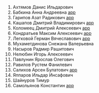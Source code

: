 1. Ахтямов Данис Ильдарович         
2. Бабкина Анна Андреевна           [app](https://github.com/BabkinaAA/frontend-app)
3. Гарипов Азат Радикович           [app](https://github.com/forget89/Frontend)
4. Кашапов Дмитрий Владимирович     [app](https://github.com/DovitosMan/USPTU)
5. Коломеец Дмитрий Алексеевич      [app](https://github.com/ThingsAdonai/sunshine-app)
6. Кондратьев Максим Алексеевич     [app](https://github.com/MasimKondratev/-Frontend-)
7. Легковой Герман Вячеславович     [app](https://github.com/legkovoyg/froentende)
8. Мухаметдинова Снежана Валерьевна 
9. Насыров Радмир Рашитович         
10. Нелюбин Игорь Алексеевич        
11. Павлунин Ярослав Олегович       
12. Равилов Рустем Фанилевич        
13. Салихов Арсен Булатович         [app](https://github.com/BMW1344/my-first-app)
14. Яппаров Ильдар Инсафович        
15. Шайнуров Тимур                  
16. Самольянов Константин           [app](https://github.com/kostyarin7/FrontEnd)